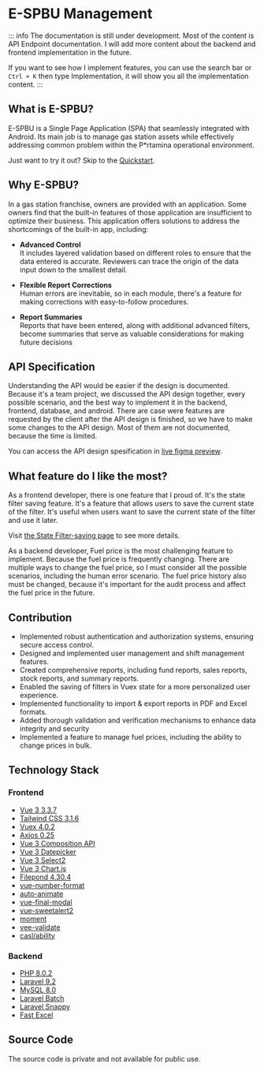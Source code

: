 # E-SPBU Management

::: info
The documentation is still under development. Most of the content is API Endpoint documentation. I will add more content about the backend and frontend implementation in the future.

If you want to see how I implement features, you can use the search bar or `Ctrl + K` then type Implementation, it will show you all the implementation content.
:::

## What is E-SPBU?

E-SPBU is a Single Page Application (SPA) that seamlessly integrated with Android. Its main job is to manage gas station assets while effectively addressing common problem within the P*rtamina operational environment.

<div class="brand-tip">
  Just want to try it out? Skip to the
  <a href="/espbu/getting-started/demo-users">Quickstart</a>.
</div>

## Why E-SPBU?

In a gas station franchise, owners are provided with an application. Some owners find that the built-in features of those application are insufficient to optimize their business. This application offers solutions to address the shortcomings of the built-in app, including:

- **Advanced Control** <br>
It includes layered validation based on different roles to ensure that the data entered is accurate. Reviewers can trace the origin of the data input down to the smallest detail.

- **Flexible Report Corrections** <br>
Human errors are inevitable, so in each module, there's a feature for making corrections with easy-to-follow procedures.

- **Report Summaries** <br>
Reports that have been entered, along with additional advanced filters, become summaries that serve as valuable considerations for making future decisions

## API Specification

Understanding the API would be easier if the design is documented. Because it's a team project, we discussed the API design together, every possible scenario, and the best way to implement it in the backend, frontend, database, and android. There are case were features are requested by the client after the API design is finished, so we have to make some changes to the API design. Most of them are not documented, because the time is limited.

You can access the API design spesification in [live figma preview](https://www.figma.com/file/UbDSQI0uj2vN2A1APNf8zZ/UI%2FUX-SPBU?type=design&node-id=0%3A1&mode=design&t=ZaaayqBPL3g38Z3J-1).

## What feature do I like the most?

As a frontend developer, there is one feature that I proud of. It's the state filter saving feature. It's a feature that allows users to save the current state of the filter. It's useful when users want to save the current state of the filter and use it later.

Visit [the State Filter-saving page](/espbu/state-filter-saving) to see more details.

As a backend developer, Fuel price is the most challenging feature to implement. Because the fuel price is frequently changing. There are multiple ways to change the fuel price, so I must consider all the possible scenarios, including the human error scenario. The fuel price history also must be changed, because it's important for the audit process and affect the fuel price in the future.

## Contribution

-	Implemented robust authentication and authorization systems, ensuring secure access control.
-	Designed and implemented user management and shift management features.
-	Created comprehensive reports, including fund reports, sales reports, stock reports, and summary reports.
-	Enabled the saving of filters in Vuex state for a more personalized user experience.
-	Implemented functionality to import & export reports in PDF and Excel formats.
-	Added thorough validation and verification mechanisms to enhance data integrity and security
-	Implemented a feature to manage fuel prices, including the ability to change prices in bulk.

## Technology Stack

### Frontend
- [Vue 3 3.3.7](https://v3.vuejs.org/)
- [Tailwind CSS 3.1.6](https://tailwindcss.com/)
- [Vuex 4.0.2](https://vuex.vuejs.org/)
- [Axios 0.25](https://axios-http.com/)
- [Vue 3 Composition API](https://v3.vuejs.org/guide/composition-api-introduction.html)
- [Vue 3 Datepicker](https://vue3datepicker.com/)
- [Vue 3 Select2](https://github.com/godbasin/vue-select2/tree/npm-publish-code-for-vue3)
- [Vue 3 Chart.js](https://www.chartjs.org/)
- [Filepond 4.30.4](https://pqina.nl/filepond/)
- [vue-number-format](https://github.com/coders-tm/vue-number-format)
- [auto-animate](https://auto-animate.formkit.com/)
- [vue-final-modal](https://vue-final-modal.org/)
- [vue-sweetalert2](https://www.npmjs.com/package/vue-sweetalert2)
- [moment](https://momentjs.com/)
- [vee-validate](https://vee-validate.logaretm.com/v4/)
- [casl/ability](https://casl.js.org/v5/en/)

### Backend
- [PHP 8.0.2](https://www.php.net/)
- [Laravel 9.2](https://laravel.com/)
- [MySQL 8.0](https://www.mysql.com/)
- [Laravel Batch](https://github.com/mavinoo/laravelBatch)
- [Laravel Snappy](https://github.com/barryvdh/laravel-snappy)
- [Fast Excel](https://github.com/rap2hpoutre/fast-excel)

## Source Code

The source code is private and not available for public use. 